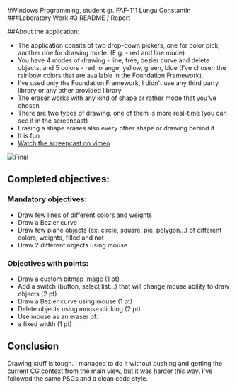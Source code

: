 #Windows Programming, student gr. FAF-111 Lungu Constantin
###Laboratory Work #3 README / Report

##About the application:

* The application consits of two drop-down pickers, one for color pick, another one for drawing mode. (E.g. - red and line mode)
* You have 4 modes of drawing - line, free, bezier curve and delete objects, and 5 colors - red, orange, yellow, green, blue (I've chosen the rainbow colors that are available in the Foundation Framework).
* I've used only the Foundation Framework, I didn't use any third party library or any other provided library
* The eraser works with any kind of shape or rather mode that you've chosen
* There are two types of drawing, one of them is more real-time (you can see it in the screencast)
* Erasing a shape erases also every other shape or drawing behind it
* It is fun
* [Watch the screencast on vimeo](https://vimeo.com/65096032)

![Final](http://oi39.tinypic.com/35lxi52.jpg)

## Completed objectives:

### Mandatory objectives:
* Draw few lines of different colors and weights
* Draw a Bezier curve
* Draw few plane objects (ex. circle, square, pie, polygon...) of different colors, weights, filled and not
* Draw 2 different objects using mouse

### Objectives with points:
* Draw a custom bitmap image (1 pt)
* Add a switch (button, select list...) that will change mouse ability to draw objects (2 pt)
* Draw a Bezier curve using mouse (1 pt)
* Delete objects using mouse clicking (2 pt)
* Use mouse as an eraser of:
* a fixed width (1 pt)

## Conclusion
Drawing stuff is tough. I managed to do it without pushing and getting the current CG context from the main view, but it was harder this way. I've followed the same PSGs and a clean code style.
